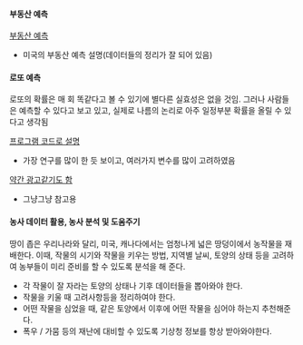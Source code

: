 #### 부동산 예측
[부동산 예측](http://www.hellodatascience.com/?p=557)
- 미국의 부동산 예측 설명(데이터들의 정리가 잘 되어 있음)


#### 로또 예측
로또의 확률은 매 회 똑같다고 볼 수 있기에 별다른 실효성은 없을 것임. 그러나 사람들은 예측할 수 있다고 보고 있고, 실제로 나름의 논리로 아주 일정부분 확률을 올릴 수 있다고 생각됨

[프로그램 코드로 설명](http://myeonguni.tistory.com/1577)
- 가장 연구를 많이 한 듯 보이고, 여러가지 변수를 많이 고려하였음

[약간 광고같기도 함](http://blog.daum.net/bbge6096/5)
- 그냥그냥 참고용


#### 농사 데이터 활용, 농사 분석 및 도움주기
땅이 좁은 우리나라와 달리, 미국, 캐나다에서는 엄청나게 넓은 땅덩이에서 농작물을 재배한다.
이때, 작물의 시기와 작물을 키우는 방법, 지역별 날씨, 토양의 상태 등을 고려하여 농부들이 미리 준비를 할 수 있도록 분석을 해 준다.

- 각 작물이 잘 자라는 토양의 상태나 기후 데이터들을 뽑아와야 한다.
- 작물을 키울 때 고려사항등을 정리하여야 한다.
- 어떤 작물을 심었을 때, 같은 토양에서 이후에 어떤 작물을 심어야 하는지 추천해준다.
- 폭우 / 가뭄 등의 재난에 대비할 수 있도록 기상청 정보를 항상 받아와야한다.
